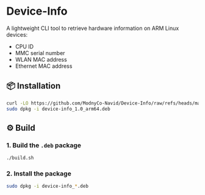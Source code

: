 # Device-Info
A lightweight CLI tool to retrieve hardware information on ARM Linux devices:

- CPU ID
- MMC serial number
- WLAN MAC address
- Ethernet MAC address

## 📦 Installation

```bash
curl -LO https://github.com/ModnyCo-Navid/Device-Info/raw/refs/heads/main/device-info_1.0_arm64.deb
sudo dpkg -i device-info_1.0_arm64.deb
```

## ⚙️ Build

### 1. Build the `.deb` package

```bash
./build.sh
```

### 2. Install the package
```bash
sudo dpkg -i device-info_*.deb
```